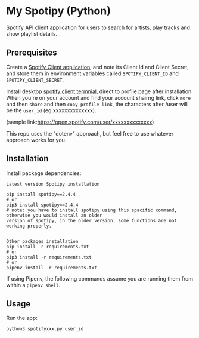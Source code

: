 # My Spotipy (Python)

Spotify API client application for users to search for artists, play tracks and show playlist details.

## Prerequisites

Create a [Spotify Client application](https://developer.spotify.com/dashboard/applications/), and note its Client Id and Client Secret, and store them in environment variables called `SPOTIPY_CLIENT_ID` and `SPOTIPY_CLIENT_SECRET`.

Install desktop [spotify client termnial](https://www.spotify.com/us/download/other/), direct to profile page after installation. When you're on your account and find your account shairng link, click `more` and then `share` and then `copy profile link`, the characters after /user will be the `user_id` (eg.xxxxxxxxxxxxxx).


(sample link:https://open.spotify.com/user/xxxxxxxxxxxxxx)


This repo uses the "dotenv" approach, but feel free to use whatever approach works for you.

## Installation

Install package dependencies:
```
Latest version Spotipy installation

pip install spotipy==2.4.4
# or 
pip3 install spotipy==2.4.4
# note: you have to install spotipy using this spacific command, otherwise you would install an older 
version of spotipy, in the older version, some functions are not working properly.


Other packages installation
pip install -r requirements.txt
# or
pip3 install -r requirements.txt
# or
pipenv install -r requirements.txt
```

If using Pipenv, the following commands assume you are running them from within a `pipenv shell`.

## Usage

Run the app:

```sh
python3 spotifyxxx.py user_id
